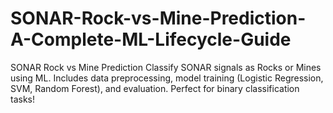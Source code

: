 # SONAR-Rock-vs-Mine-Prediction-A-Complete-ML-Lifecycle-Guide
SONAR Rock vs Mine Prediction Classify SONAR signals as Rocks or Mines using ML. Includes data preprocessing, model training (Logistic Regression, SVM, Random Forest), and evaluation. Perfect for binary classification tasks! 
